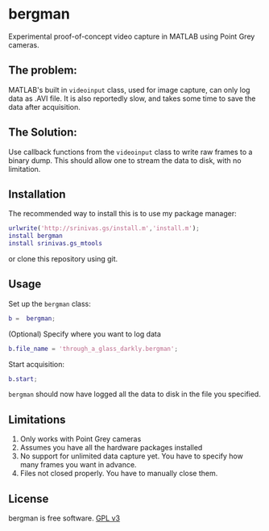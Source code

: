 # bergman

Experimental proof-of-concept video capture in MATLAB using Point Grey cameras.

## The problem:

MATLAB's built in `videoinput` class, used for image capture, can only log data as .AVI file. It is also reportedly slow, and takes some time to save the data after acquisition. 

## The Solution:

Use callback functions from the `videoinput` class to write raw frames to a binary dump. This should allow one to stream the data to disk, with no limitation. 

## Installation 

The recommended way to install this is to use my package manager:

```matlab
urlwrite('http://srinivas.gs/install.m','install.m'); 
install bergman
install srinivas.gs_mtools  
```

or clone this repository using git. 

## Usage

Set up the `bergman` class:

``` matlab
b =  bergman;
```

(Optional) Specify where you want to log data

```matlab
b.file_name = 'through_a_glass_darkly.bergman';
```

Start acquisition:

```matlab
b.start;
```

`bergman` should now have logged all the data to disk in the file you specified. 


## Limitations

1. Only works with Point Grey cameras
2. Assumes you have all the hardware packages installed
3. No support for unlimited data capture yet. You have to specify how many frames you want in advance.
4. Files not closed properly. You have to manually close them. 

## License

bergman is free software. 
[GPL v3](https://www.gnu.org/licenses/gpl-3.0.txt)